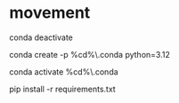 # movement

conda deactivate

conda create -p %cd%\\.conda python=3.12

conda activate %cd%\\.conda

pip install -r requirements.txt